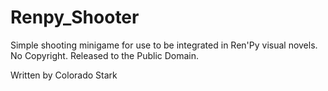 # Renpy_Shooter

Simple shooting minigame for use to be integrated in Ren'Py visual novels.
No Copyright.  Released to the Public Domain.

Written by Colorado Stark

